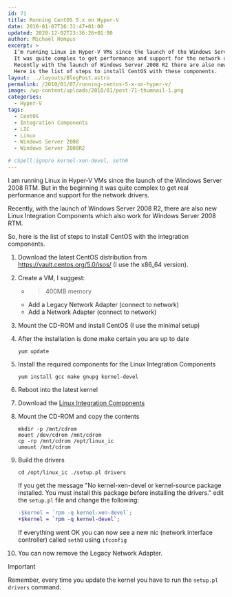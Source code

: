```yaml
---
id: 71
title: Running CentOS 5.x on Hyper-V
date: 2010-01-07T16:31:47+01:00
updated: 2020-12-02T23:36:26+01:00
author: Michaël Hompus
excerpt: >
  I’m running Linux in Hyper-V VMs since the launch of the Windows Server 2008 RTM.
  It was quite complex to get performance and support for the network drivers.
  Recently with the launch of Windows Server 2008 R2 there are also new Linux Integration Components which also work for 2008 RTM.
  Here is the list of steps to install CentOS with these components.
layout: ../layouts/BlogPost.astro
permalink: /2010/01/07/running-centos-5-x-on-hyper-v/
image: /wp-content/uploads/2010/01/post-71-thumnail-1.png
categories:
  - Hyper-V
tags:
  - CentOS
  - Integration Components
  - LIC
  - Linux
  - Windows Server 2008
  - Windows Server 2008R2

# cSpell:ignore kernel-xen-devel, seth0
---
```


I am running Linux in Hyper-V VMs since the launch of the Windows Server 2008 RTM.
But in the beginning it was quite complex to get real performance and support for the network drivers.

Recently, with the launch of Windows Server 2008 R2,
there are also new Linux Integration Components which also work for Windows Server 2008 RTM.

<!--more-->

So, here is the list of steps to install CentOS with the integration components.

1. Download the latest CentOS distribution from <https://vault.centos.org/5.0/isos/>
   (I use the x86_64 version).
2. Create a VM, I suggest:

   * >400MB memory
   * Add a Legacy Network Adapter (connect to network)
   * Add a Network Adapter (connect to network)

3. Mount the CD-ROM and install CentOS (I use the minimal setup)
4. After the installation is done make certain you are up to date

   ```shell
   yum update
   ```

5. Install the required components for the Linux Integration Components

   ```shell
   yum install gcc make gnupg kernel-devel
   ```

6. Reboot into the latest kernel
7. Download the [Linux Integration Components][LIC_DOWNLOAD]
8. Mount the CD-ROM and copy the contents  

   ```shell
   mkdir -p /mnt/cdrom
   mount /dev/cdrom /mnt/cdrom
   cp -rp /mnt/cdrom /opt/linux_ic
   umount /mnt/cdrom
   ```

9. Build the drivers

   ```shell
   cd /opt/linux_ic ./setup.pl drivers
   ```

   If you get the message "No kernel-xen-devel or kernel-source package installed. You must install this package before installing the drivers." edit the `setup.pl` file and change the following:

   ```diff
   -$kernel = `rpm -q kernel-xen-devel`;
   +$kernel = `rpm -q kernel-devel`;
   ```

   If everything went OK you can now see a new nic (network interface controller) called `seth0` using `ifconfig`

10. You can now remove the Legacy Network Adapter.

> [!IMPORTANT]
> Remember, every time you update the kernel you have to run the `setup.pl drivers` command.

[LIC_DOWNLOAD]: https://www.microsoft.com/en-us/download/details.aspx?id=55106
